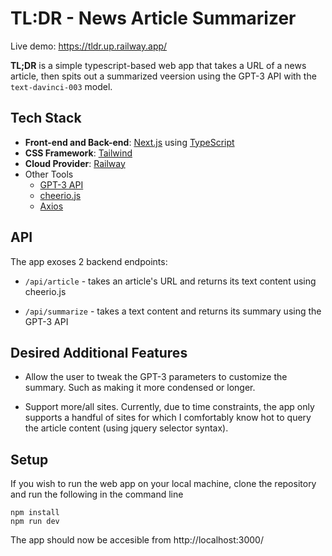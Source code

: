 # TL:DR - News Article Summarizer

Live demo: https://tldr.up.railway.app/

**TL;DR** is a simple typescript-based web app that takes a URL of a news article, then spits out a summarized veersion using the GPT-3 API with the `text-davinci-003` model.

## Tech Stack

- **Front-end and Back-end**: [Next.js](https://nextjs.org/) using [TypeScript](https://www.typescriptlang.org/)
- **CSS Framework**: [Tailwind](https://tailwindcss.com/)
- **Cloud Provider**: [Railway](https://railway.app/)
- Other Tools
  - [GPT-3 API](https://openai.com/api/)
  - [cheerio.js](https://cheerio.js.org/)
  - [Axios](https://axios-http.com/docs/intro)

## API

The app exoses 2 backend endpoints:

- `/api/article` - takes an article's URL and returns its text content using cheerio.js

- `/api/summarize` - takes a text content and returns its summary using the GPT-3 API

## Desired Additional Features

- Allow the user to tweak the GPT-3 parameters to customize the summary. Such as making it more condensed or longer.

- Support more/all sites. Currently, due to time constraints, the app only supports a handful of sites for which I comfortably know hot to query the article content (using jquery selector syntax).

## Setup

If you wish to run the web app on your local machine, clone the repository and run the following in the command line

```
npm install
npm run dev
```

The app should now be accesible from http://localhost:3000/
